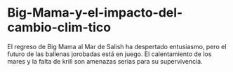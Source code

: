 # Big-Mama-y-el-impacto-del-cambio-clim-tico
El regreso de Big Mama al Mar de Salish ha despertado entusiasmo, pero el futuro de las ballenas jorobadas está en juego. El calentamiento de los mares y la falta de krill son amenazas serias para su supervivencia.
